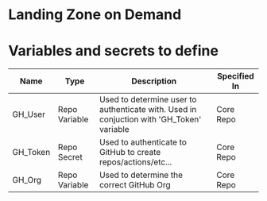 # Landing Zone on Demand

# Variables and secrets to define 

| Name | Type | Description | Specified In |
| ---- | ---- | ----------- | ------------ | 
| GH_User | Repo Variable  | Used to determine user to authenticate with.  Used in conjuction with 'GH_Token' variable | Core Repo |
| GH_Token | Repo Secret | Used to authenticate to GitHub to create repos/actions/etc... | Core Repo |
| GH_Org | Repo Variable | Used to determine the correct GitHub Org | Core Repo |
